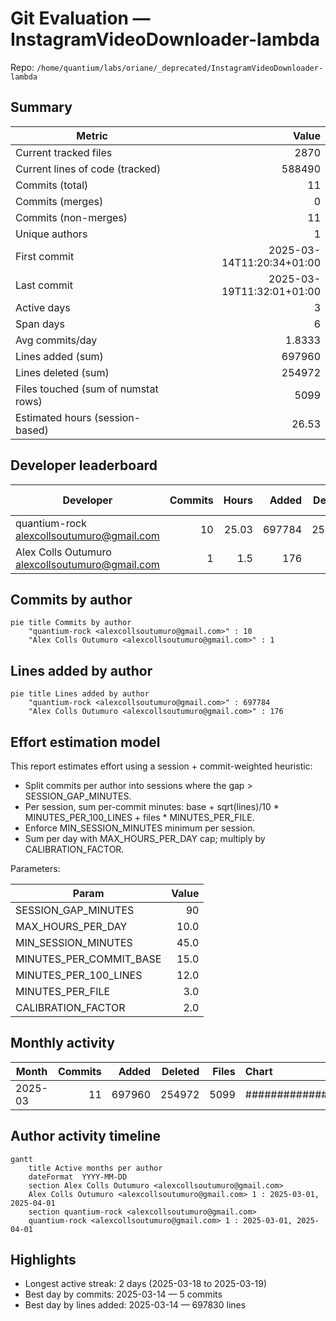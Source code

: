 # Git Evaluation — InstagramVideoDownloader-lambda

Repo: `/home/quantium/labs/oriane/_deprecated/InstagramVideoDownloader-lambda`

## Summary

| Metric | Value |
|---|---:|
| Current tracked files | 2870 |
| Current lines of code (tracked) | 588490 |
| Commits (total) | 11 |
| Commits (merges) | 0 |
| Commits (non-merges) | 11 |
| Unique authors | 1 |
| First commit | 2025-03-14T11:20:34+01:00 |
| Last commit | 2025-03-19T11:32:01+01:00 |
| Active days | 3 |
| Span days | 6 |
| Avg commits/day | 1.8333 |
| Lines added (sum) | 697960 |
| Lines deleted (sum) | 254972 |
| Files touched (sum of numstat rows) | 5099 |
| Estimated hours (session-based) | 26.53 |

## Developer leaderboard

| Developer | Commits | Hours | Added | Deleted | Files | Active days | First | Last | Avg size | Median size | Stars |
|---|---:|---:|---:|---:|---:|---:|---|---|---:|---:|:--:
| quantium-rock <alexcollsoutumuro@gmail.com> | 10 | 25.03 | 697784 | 254972 | 5097 | 3 | 2025-03-14T11:26:29+01:00 | 2025-03-19T11:32:01+01:00 | 95275.6 | 44.0 | ★★★★★ |
| Alex Colls Outumuro <alexcollsoutumuro@gmail.com> | 1 | 1.5 | 176 | 0 | 2 | 1 | 2025-03-14T11:20:34+01:00 | 2025-03-14T11:20:34+01:00 | 176.0 | 176.0 | ☆☆☆☆☆ |

## Commits by author

```mermaid
pie title Commits by author
    "quantium-rock <alexcollsoutumuro@gmail.com>" : 10
    "Alex Colls Outumuro <alexcollsoutumuro@gmail.com>" : 1
```

## Lines added by author

```mermaid
pie title Lines added by author
    "quantium-rock <alexcollsoutumuro@gmail.com>" : 697784
    "Alex Colls Outumuro <alexcollsoutumuro@gmail.com>" : 176
```

## Effort estimation model

This report estimates effort using a session + commit-weighted heuristic:
- Split commits per author into sessions where the gap > SESSION_GAP_MINUTES.
- Per session, sum per-commit minutes: base + sqrt(lines)/10 * MINUTES_PER_100_LINES + files * MINUTES_PER_FILE.
- Enforce MIN_SESSION_MINUTES minimum per session.
- Sum per day with MAX_HOURS_PER_DAY cap; multiply by CALIBRATION_FACTOR.

Parameters:

| Param | Value |
|---|---:|
| SESSION_GAP_MINUTES | 90 |
| MAX_HOURS_PER_DAY | 10.0 |
| MIN_SESSION_MINUTES | 45.0 |
| MINUTES_PER_COMMIT_BASE | 15.0 |
| MINUTES_PER_100_LINES | 12.0 |
| MINUTES_PER_FILE | 3.0 |
| CALIBRATION_FACTOR | 2.0 |

## Monthly activity

| Month | Commits | Added | Deleted | Files | Chart |
|---|---:|---:|---:|---:|:---|
| 2025-03 | 11 | 697960 | 254972 | 5099 | ######################################## |

## Author activity timeline

```mermaid
gantt
    title Active months per author
    dateFormat  YYYY-MM-DD
    section Alex Colls Outumuro <alexcollsoutumuro@gmail.com>
    Alex Colls Outumuro <alexcollsoutumuro@gmail.com> 1 : 2025-03-01, 2025-04-01
    section quantium-rock <alexcollsoutumuro@gmail.com>
    quantium-rock <alexcollsoutumuro@gmail.com> 1 : 2025-03-01, 2025-04-01
```

## Highlights

- Longest active streak: 2 days (2025-03-18 to 2025-03-19)
- Best day by commits: 2025-03-14 — 5 commits
- Best day by lines added: 2025-03-14 — 697830 lines

